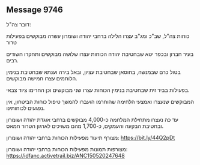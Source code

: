 ## Message 9746

דובר צה"ל:

כוחות צה"ל, שב"כ ומג"ב עצרו הלילה ברחבי יהודה ושומרון עשרה מבוקשים בפעילות טרור

בעיר חברון ובכפר יטא שבחטיבת יהודה הכוחות עצרו שלושה מבוקשים ותחקרו חשודים רבים.

בטול כרם שבמנשה, בחוסאן שבחטיבת עציון, ובאל בירה וענתא שבחטיבת בנימין הלוחמים עצרו חמישה מבוקשים.

בפעילות בביר זית שבחטיבת בנימין הכוחות עצרו שני מבוקשים וכן החרימו ציוד צבאי.

המבוקשים שנעצרו ואמצעי הלחימה שהוחרמו הועברו להמשך טיפול כוחות הביטחון, אין נפגעים לכוחותינו.

עד כה נעצרו מתחילת המלחמה כ-4,000 מבוקשים ברחבי אוגדת יהודה ושומרון ובחטיבת הבקעה והעמקים, כ-1,700 מהם משויכים לארגון הטרור חמאס.

מצורף תיעוד מפעילות הכוחות ברחבי יהודה ושומרון: https://bit.ly/44Q2pDt

מצורפות תמונות מפעילות הכוחות ברחבי יהודה ושומרון: https://idfanc.activetrail.biz/ANC150520247648

